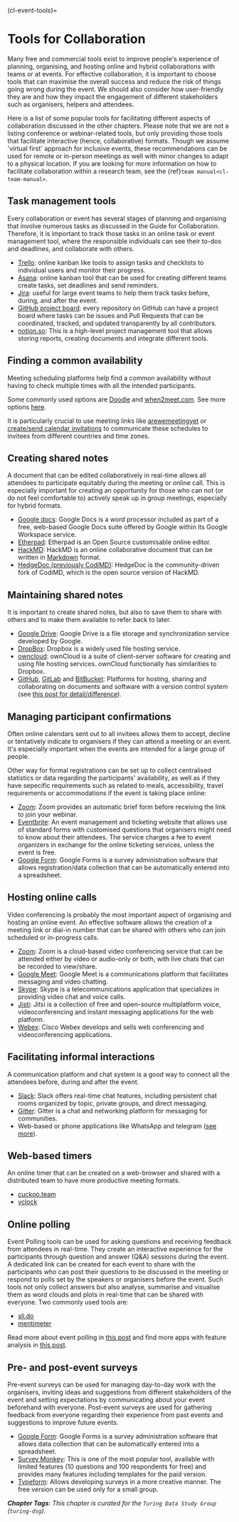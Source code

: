 (cl-event-tools)=
# Tools for Collaboration

Many free and commercial tools exist to improve people's experience of planning, organising, and hosting online and hybrid collaborations with teams or at events. For effective collaboration, it is important to choose tools that can maximise the overall success and reduce the risk of things going wrong during the event. We should also consider how user-friendly they are and how they impact the engagement of different stakeholders such as organisers, helpers and attendees.

Here is a list of some popular tools for facilitating different aspects of collaboration discussed in the other chapters. Please note that we are not a listing conference or webinar-related tools, but only providing those tools that facilitate interactive (hence, collaborative) formats. Though we assume 'virtual first' approach for inclusive events, these recommendations can be used for remote or in-person meetings as well with minor changes to adapt to a physical location. If you are looking for more information on how to facilitate collaboration within a research team, see the {ref}`team manual<cl-team-manual>`.

## Task management tools

Every collaboration or event has several stages of planning and organising that involve numerous tasks as discussed in the Guide for Collaboration. Therefore, it is important to track those tasks in an online task or event management tool, where the responsible individuals can see their to-dos and deadlines, and collaborate with others.

- [Trello](https://trello.com/): online kanban like tools to assign tasks and checklists to individual users and monitor their progress.
- [Asana](https://asana.com/): online kanban tool that can be used for creating different teams create tasks, set deadlines and send reminders.
- [Jira](https://www.atlassian.com/software/jira): useful for large event teams to help them track tasks before, during, and after the event.
- [GitHub project board](https://github.com/features/project-management/): every repository on GitHub can have a project board where tasks can be issues and Pull Requests that can be coordinated, tracked, and updated transparently by all contributors.
- [notion.so](https://www.notion.so/): This is a high-level project management tool that allows storing reports, creating documents and integrate different tools.

## Finding a common availability

Meeting scheduling platforms help find a common availability without having to check multiple times with all the intended participants.

Some commonly used options are [Doodle](https://doodle.com/poll/) and [when2meet.com](https://www.when2meet.com/). See more options [here](https://zapier.com/blog/best-meeting-scheduler-apps/).

It is particularly crucial to use meeting links like [arewemeetingyet](https://arewemeetingyet.com/#form) or [create/send calendar invitations](https://www.calendar.com/blog/how-to-send-a-google-calendar-invite/) to communicate these schedules to invitees from different countries and time zones.

## Creating shared notes

A document that can be edited collaboratively in real-time allows all attendees to participate equitably during the meeting or online call. This is especially important for creating an opportunity for those who can not (or do not feel comfortable to) actively speak up in group meetings, especially for hybrid formats.

- [Google docs](https://en.wikipedia.org/wiki/Google_Docs): Google Docs is a word processor included as part of a free, web-based Google Docs suite offered by Google within its Google Workspace service.
- [Etherpad](https://etherpad.org/): Etherpad is an Open Source customisable online editor.
- [HackMD](https://hackmd.io/): HackMD is an online collaborative document that can be written in [Markdown](https://www.markdownguide.org/) format.
- [HedgeDoc (previously CodiMD)](https://demo.hedgedoc.org/): HedgeDoc is the community-driven fork of CodiMD, which is the open source version of HackMD.

## Maintaining shared notes

It is important to create shared notes, but also to save them to share with others and to make them available to refer back to later.

- [Google Drive](https://en.wikipedia.org/wiki/Google_Drive): Google Drive is a file storage and synchronization service developed by Google.
- [DropBox](https://www.dropbox.com/): Dropbox is a widely used file hosting service.
- [owncloud](https://owncloud.com/): ownCloud is a suite of client-server software for creating and using file hosting services. ownCloud functionally has similarities to Dropbox.
- [GitHub](https://github.com/), [GitLab](https://about.gitlab.com/free-trial/) and [BitBucket](https://bitbucket.org/product): Platforms for hosting, sharing and collaborating on documents and software with a version control system (see [this post for detail/difference](https://stackshare.io/stackups/bitbucket-vs-github-vs-gitlab)).

## Managing participant confirmations

Often online calendars sent out to all invitees allows them to accept, decline or tentatively indicate to organisers if they can attend a meeting or an event. It's especially important when the events are intended for a large group of people.

Other way for formal registrations can be set up to collect centralised statistics or data regarding the participants' availability, as well as if they have sepecific requirements such as related to meals, accessibility, travel requirements or accommodations if the event is taking place online:
- [Zoom](https://support.zoom.us/hc/en-us/articles/204619915-Scheduling-a-Webinar-with-Registration): Zoom provides an automatic brief form before receiving the link to join your webinar.
- [Eventbrite](https://www.eventbrite.com/): An event management and ticketing website that allows use of standard forms with customised questions that organisers might need to know about their attendees. The service charges a fee to event organizers in exchange for the online ticketing services, unless the event is free.
- [Google Form](https://en.wikipedia.org/wiki/Google_Forms): Google Forms is a survey administration software that allows registration/data collection that can be automatically entered into a spreadsheet.

## Hosting online calls

Video conferencing is probably the most important aspect of organising and hosting an online event. An effective software allows the creation of a meeting link or dial-in number that can be shared with others who can join scheduled or in-progress calls.

- [Zoom](https://zoom.us): Zoom is a cloud-based video conferencing service that can be attended either by video or audio-only or both, with live chats that can be recorded to view/share.
- [Google Meet](https://en.wikipedia.org/wiki/Google_Meet): Google Meet is a communications platform that facilitates messaging and video chatting.
- [Skype](https://www.skype.com/en/): Skype is a telecommunications application that specializes in providing video chat and voice calls.
- [Jisti](https://meet.jit.si/): Jitsi is a collection of free and open-source multiplatform voice, videoconferencing and instant messaging applications for the web platform.
- [Webex](https://www.webex.com/): Cisco Webex develops and sells web conferencing and videoconferencing applications.

## Facilitating informal interactions

A communication platform and chat system is a good way to connect all the attendees before, during and after the event.
- [Slack](https://slack.com/): Slack offers real-time chat features, including persistent chat rooms organized by topic, private groups, and direct messaging.
- [Gitter](https://gitter.im/): Gitter is a chat and networking platform for messaging for communities.
- Web-based or phone applications like WhatsApp and telegram ([see more](https://www.makeuseof.com/tag/messaging-apps-phone-computer/)).

## Web-based timers

An online timer that can be created on a web-browser and shared with a distributed team to have more productive meeting formats.
- [cuckoo.team](https://cuckoo.team/)
- [vclock](https://vclock.com/timer/)

## Online polling

Event Polling tools can be used for asking questions and receiving feedback from attendees in real-time. They create an interactive experience for the participants through question and answer (Q&A) sessions during the event. A dedicated link can be created for each event to share with the participants who can post their questions to be discussed in the meeting or respond to polls set by the speakers or organisers before the event. Such tools not only collect answers but also analyse, summarise and visualise them as word clouds and plots in real-time that can be shared with everyone. Two commonly used tools are:

- [sli.do](https://www.sli.do/)
- [mentimeter](https://www.mentimeter.com/)

Read more about event polling in [this post](https://www.encore-anzpac.com/event-services/live-polling-for-events) and find more apps with feature analysis in [this post](https://www.worksup.com/event-interaction-app-feature-comparison/).

## Pre- and post-event surveys

Pre-event surveys can be used for managing day-to-day work with the organisers, inviting ideas and suggestions from different stakeholders of the event and setting expectations by communicating about your event beforehand with everyone. Post-event surveys are used for gathering feedback from everyone regarding their experience from past events and suggestions to improve future events.

- [Google Form](https://en.wikipedia.org/wiki/Google_Forms): Google Forms is a survey administration software that allows data collection that can be automatically entered into a spreadsheet.
- [Survey Monkey](https://www.surveymonkey.com/): This is one of the most popular tool, available with limited features (10 questions and 100 respondents for free) and provides many features including templates for the paid version.
- [Typeform](https://www.typeform.com/surveys/): Allows developing surveys in a more creative manner. The free version can be used only for a small group.

***Chapter Tags**: This chapter is curated for the `Turing Data Study Group` (`turing-dsg`).*
